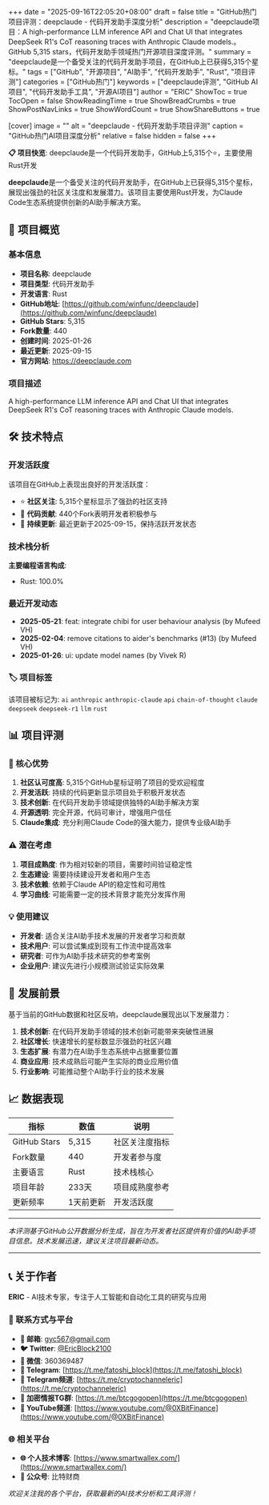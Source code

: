 +++
date = "2025-09-16T22:05:20+08:00"
draft = false
title = "GitHub热门项目评测：deepclaude - 代码开发助手深度分析"
description = "deepclaude项目：A high-performance LLM inference API and Chat UI that integrates DeepSeek R1's CoT reasoning traces with Anthropic Claude models.。GitHub 5,315 stars，代码开发助手领域热门开源项目深度评测。"
summary = "deepclaude是一个备受关注的代码开发助手项目，在GitHub上已获得5,315个星标。"
tags = ["GitHub", "开源项目", "AI助手", "代码开发助手", "Rust", "项目评测"]
categories = ["GitHub热门"]
keywords = ["deepclaude评测", "GitHub AI项目", "代码开发助手工具", "开源AI项目"]
author = "ERIC"
ShowToc = true
TocOpen = false
ShowReadingTime = true
ShowBreadCrumbs = true
ShowPostNavLinks = true
ShowWordCount = true
ShowShareButtons = true

[cover]
image = ""
alt = "deepclaude - 代码开发助手项目评测"
caption = "GitHub热门AI项目深度分析"
relative = false
hidden = false
+++

**📋 项目快览**: deepclaude是一个代码开发助手，GitHub上5,315个⭐，主要使用Rust开发

**deepclaude**是一个备受关注的代码开发助手，在GitHub上已获得5,315个星标，展现出强劲的社区关注度和发展潜力。该项目主要使用Rust开发，为Claude Code生态系统提供创新的AI助手解决方案。

## 🎯 项目概览

### 基本信息
- **项目名称**: deepclaude
- **项目类型**: 代码开发助手
- **开发语言**: Rust
- **GitHub地址**: [https://github.com/winfunc/deepclaude](https://github.com/winfunc/deepclaude)
- **GitHub Stars**: 5,315
- **Fork数量**: 440
- **创建时间**: 2025-01-26
- **最近更新**: 2025-09-15
- **官方网站**: https://deepclaude.com

### 项目描述
A high-performance LLM inference API and Chat UI that integrates DeepSeek R1's CoT reasoning traces with Anthropic Claude models.

## 🛠️ 技术特点

### 开发活跃度
该项目在GitHub上表现出良好的开发活跃度：
- ⭐ **社区关注**: 5,315个星标显示了强劲的社区支持
- 🔄 **代码贡献**: 440个Fork表明开发者积极参与
- 📅 **持续更新**: 最近更新于2025-09-15，保持活跃开发状态

### 技术栈分析

**主要编程语言构成**:
- Rust: 100.0%


### 最近开发动态
- **2025-05-21**: feat: integrate chibi for user behaviour analysis (by Mufeed VH)
- **2025-02-04**: remove citations to aider's benchmarks (#13) (by Mufeed VH)
- **2025-01-26**: ui: update model names (by Vivek R)


### 🏷️ 项目标签
该项目被标记为: `ai` `anthropic` `anthropic-claude` `api` `chain-of-thought` `claude` `deepseek` `deepseek-r1` `llm` `rust`


## 📊 项目评测

### 🎯 核心优势
1. **社区认可度高**: 5,315个GitHub星标证明了项目的受欢迎程度
2. **开发活跃**: 持续的代码更新显示项目处于积极开发状态
3. **技术创新**: 在代码开发助手领域提供独特的AI助手解决方案
4. **开源透明**: 完全开源，代码可审计，增强用户信任
5. **Claude集成**: 充分利用Claude Code的强大能力，提供专业级AI助手

### ⚠️ 潜在考虑
1. **项目成熟度**: 作为相对较新的项目，需要时间验证稳定性
2. **生态建设**: 需要持续建设开发者和用户生态
3. **技术依赖**: 依赖于Claude API的稳定性和可用性
4. **学习曲线**: 可能需要一定的技术背景才能充分发挥作用

### 💡 使用建议
- **开发者**: 适合关注AI助手技术发展的开发者学习和贡献
- **技术用户**: 可以尝试集成到现有工作流中提高效率
- **研究者**: 可作为AI助手技术研究的参考案例
- **企业用户**: 建议先进行小规模测试验证实际效果

## 🔮 发展前景

基于当前的GitHub数据和社区反响，deepclaude展现出以下发展潜力：

1. **技术创新**: 在代码开发助手领域的技术创新可能带来突破性进展
2. **社区增长**: 快速增长的星标数显示强劲的社区兴趣
3. **生态扩展**: 有潜力在AI助手生态系统中占据重要位置
4. **商业应用**: 技术成熟后可能产生实际的商业应用价值
5. **行业影响**: 可能推动整个AI助手行业的技术发展

## 📈 数据表现

| 指标 | 数值 | 说明 |
|------|------|------|
| GitHub Stars | 5,315 | 社区关注度指标 |
| Fork数量 | 440 | 开发者参与度 |
| 主要语言 | Rust | 技术栈核心 |
| 项目年龄 | 233天 | 项目成熟度参考 |
| 更新频率 | 1天前更新 | 开发活跃度 |

---

*本评测基于GitHub公开数据分析生成，旨在为开发者社区提供有价值的AI助手项目信息。技术发展迅速，建议关注项目最新动态。*

---

## 📞 关于作者

**ERIC** - AI技术专家，专注于人工智能和自动化工具的研究与应用

### 🔗 联系方式与平台

- **📧 邮箱**: [gyc567@gmail.com](mailto:gyc567@gmail.com)
- **🐦 Twitter**: [@EricBlock2100](https://twitter.com/EricBlock2100)
- **💬 微信**: 360369487
- **📱 Telegram**: [https://t.me/fatoshi_block](https://t.me/fatoshi_block)
- **📢 Telegram频道**: [https://t.me/cryptochanneleric](https://t.me/cryptochanneleric)
- **👥 加密情报TG群**: [https://t.me/btcgogopen](https://t.me/btcgogopen)
- **🎥 YouTube频道**: [https://www.youtube.com/@0XBitFinance](https://www.youtube.com/@0XBitFinance)

### 🌐 相关平台

- **🌐 个人技术博客**: [https://www.smartwallex.com/](https://www.smartwallex.com/)
- **📖 公众号**: 比特财商

*欢迎关注我的各个平台，获取最新的AI技术分析和工具评测！*
